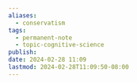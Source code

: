 ```yaml
---
aliases:
  - conservatism
tags:
  - permanent-note
  - topic-cognitive-science
publish: 
date: 2024-02-28 11:09
lastmod: 2024-02-28T11:09:50-08:00
---
```

